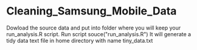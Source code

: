 # Cleaning_Samsung_Mobile_Data

Dowload the source data and put into folder where you will keep your run_analysis.R script.
Run script souce("run_analysis.R")
It will generate a tidy data text file in home directory with name tiny_data.txt
